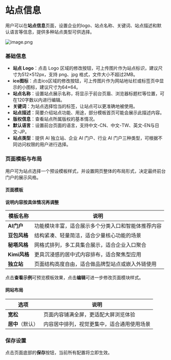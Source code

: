 # **站点信息**

用户可以在**站点信息**页面，设置企业的logo、站点名称、关键词、站点描述和默认语言等信息，提供多种站点类型可供选择。

![image.png](http://kmdev.53ai.com/api/preview/aa94fbce8879810de9d9a8f64cdf9796.png)

### **基础信息**

* **站点 Logo**：点击 Logo 区域的修改按钮，可上传图片作为站点标识，建议尺寸为512×512px，支持 png、jpg 格式，文件大小不超过2MB。
* **ico图标**：点击ico区域的修改按钮，可上传图片作为网站地址栏或标签页中显示的小图标，建议尺寸为64×64。
* **站点名称**：设置站点展示名称，将显示于前台页眉、浏览器标题栏等位置，可在120字数以内进行编辑。
* **关键词**：为站点选择恰当的标签，让站点可以更准确地被使用。
* **站点描述**：简要介绍站点功能、用途，部分模板首页可能会展示此描述内容。
* **版权信息**：查看站点所属版权的基本情况。
* **默认语言**：设置前台页面的语言，支持中文-CN、中文-TW、英文-EN与日文-JP。
* **站点类型**：提供 AI 独立站、企业 AI 门户、行业 AI 门户三种类型，可根据不同访问权限的用户进行选择。

### **页面模板与布局**

用户可为站点选择一个预设模板样式，并设置网页整体的布局形式，决定最终前台门户的展示风格。

#### **页面模板**

**说明内容按具体情况再调整**


| 模板名称     | 说明                                               |
| ------------ | -------------------------------------------------- |
| **AI门户**   | 功能模块丰富，适合展示多个分类入口和智能体推荐内容 |
| **豆包风格** | 结构紧凑、轻量简洁，适合少量核心功能的场景         |
| **秘塔风格** | 网格式排列，多工具集合展示，适合企业入口聚合       |
| **Kimi风格** | 更具沉浸感的居中式内容排布，适合聚焦型应用         |
| **独立站**   | 页面结构高度自由，适合做品牌型站点或嵌入外链使用   |

点击**查看示例**可预览模板效果，点击**编辑**可进一步修改页面模块样式。

#### **网站布局**


| 选项             | 说明                                       |
| ---------------- | ------------------------------------------ |
| **宽松**         | 页面内容铺满全屏，更适配大屏浏览体验       |
| **居中**（默认） | 内容居中排列，视觉更集中，适合通用使用场景 |

### **保存设置**

点击页面底部的**保存**按钮，当前所有配置将立即生效。
